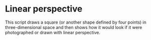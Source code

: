 # Linear perspective


This script draws a square (or another shape defined by four points) in three-dimensional space and then shows how it would look if it were photographed or drawn with linear perspective.
